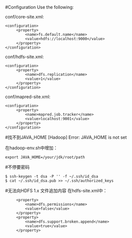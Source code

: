 #Configuration
Use the following: 

conf/core-site.xml:
```
<configuration>
     <property>
         <name>fs.default.name</name>
         <value>hdfs://localhost:9000</value>
     </property>
</configuration>
```
conf/hdfs-site.xml:
```
<configuration>
     <property>
         <name>dfs.replication</name>
         <value>1</value>
     </property>
</configuration>
```
conf/mapred-site.xml:
```
<configuration>
     <property>
         <name>mapred.job.tracker</name>
         <value>localhost:9001</value>
     </property>
</configuration>
```

#找不到JAVA_HOME
[Hadoop] Error: JAVA_HOME is not set 

在hadoop-env.sh中增加：
```
export JAVA_HOME=/your/jdk/root/path
```

#不停要密码
```
$ ssh-keygen -t dsa -P '' -f ~/.ssh/id_dsa 
$ cat ~/.ssh/id_dsa.pub >> ~/.ssh/authorized_keys
```

#无法向HDFS 1.x 文件追加内容
在hdfs-site.xml中：
```
     <property>
         <name>dfs.permissions</name>
         <value>false</value>
     </property>
     <property>
         <name>dfs.support.broken.append</name>
         <value>true</value>
     </property>
```
